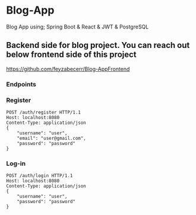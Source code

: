 # Blog-App
Blog App using; Spring Boot &amp; React &amp; JWT &amp; PostgreSQL 

## Backend side for blog project. You can reach out below frontend side of this project
https://github.com/feyzabecerr/Blog-AppFrontend

### Endpoints 
### Register

```
POST /auth/register HTTP/1.1 
Host: localhost:8080 
Content-Type: application/json 
{
    "username": "user",
    "email": "user@gmail.com",
    "password": "password"
}
```

### Log-in

```
POST /auth/login HTTP/1.1 
Host: localhost:8080
Content-Type: application/json 
{
    "username": "user",
    "password": "password"
}
```
